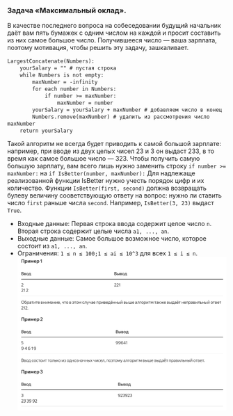 ### Задача «Максимальный оклад».
В качестве последнего вопроса на собеседовании будущий начальник даёт вам пять бумажек с одним числом на каждой и просит
составить из них самое большое число. Получившееся число — ваша зарплата, поэтому мотивация, чтобы решить эту задачу, 
зашкаливает.
```
LargestConcatenate(Numbers):
    yourSalary = "" # пустая строка
    while Numbers is not empty:
        maxNumber = -infinity
        for each number in Numbers:
            if number >= maxNumber:
                maxNumber = number
        yourSalary = yourSalary + maxNumber # добавляем число в конец
        Numbers.remove(maxNumber) # удалить из рассмотрения число maxNumber
    return yourSalary
```
Такой алгоритм не всегда будет приводить к самой большой зарплате: например, при вводе из двух целых чисел 23 и 3 он 
выдаст 233, в то время как самое большое число — 323.
Чтобы получить самую большую зарплату, вам всего лишь нужно заменить строку `if number >= maxNumber:` на 
`if IsBetter(number, maxNumber):`
Для надлежаще реализованной функции IsBetter нужно учесть порядок цифр и их количество. Функции `IsBetter(first, second)`
должна возвращать булеву величину сооветствующую ответу на вопрос: нужно ли ставить число `first` раньше числа `second`. 
Например, `IsBetter(3, 23)` выдаст `True`.
- Входные данные: Первая строка ввода содержит целое число `n`. Вторая строка содержит целые числа `a1, ..., an`.
- Выходные данные: Самое большое возможное число, которое состоит из `a1, ..., an`.
- Ограничения: `1 ≤ n ≤ 100;1 ≤ ai ≤ 10^3` для всех `1 ≤ i ≤ n`.
<br>![img.png](content%2Fimg.png)<br>